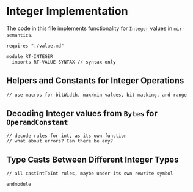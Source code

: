 # Integer Implementation

The code in this file implements functionality for `Integer` values in `mir-semantics`.

```k
requires "./value.md"

module RT-INTEGER
  imports RT-VALUE-SYNTAX // syntax only
```

## Helpers and Constants for Integer Operations

```k
// use macros for bitWidth, max/min values, bit masking, and range
```

## Decoding Integer values from `Bytes` for `OperandConstant`

```k
// decode rules for int, as its own function
// what about errors? Can there be any?
```

## Type Casts Between Different Integer Types

```k
// all castIntToInt rules, maybe under its own rewrite symbol
```

```k
endmodule
```